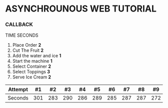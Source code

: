 
# ASYNCHROUNOUS WEB TUTORIAL

### CALLBACK 
TIME SECONDS
1.  Place Order                  **2**
2.  Cut The Fruit                **2**
3.  Add the water and ice        **1**
4.  Start the machine            **1**
5.  Select Container             **2**
6.  Select Toppings              **3**
7.  Serve Ice Cream              **2**

Attempt | #1 | #2 | #3 | #4 | #5 | #6 | #7 | #8 | #9 | #10 | #11
--- | --- | --- | --- |--- |--- |--- |--- |--- |--- |--- |---
Seconds | 301 | 283 | 290 | 286 | 289 | 285 | 287 | 287 | 272 | 276 | 269